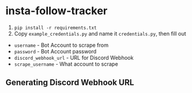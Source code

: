 # insta-follow-tracker

1. `pip install -r requirements.txt`
2. Copy `example_credentials.py` and name it `credentials.py`, then fill out 

- `username` - Bot Account to scrape from
- `password` - Bot Account password
- `discord_webhook_url` - URL for Discord Webhook
- `scrape_username` - What account to scrape

## Generating Discord Webhook URL
